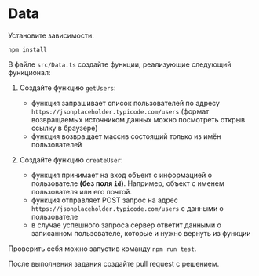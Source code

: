 # Data

Установите зависимости:

```
npm install
```

В файле `src/Data.ts` создайте функции, реализующие следующий функционал:

1. Создайте функцию `getUsers`:

    - функция запрашивает список пользователей по адресу `https://jsonplaceholder.typicode.com/users` (формат возвращаемых источником данных можно посмотреть открыв ссылку в браузере)
    - функция возвращает массив состоящий только из имён пользователей

2. Создайте функцию `createUser`:
    - функция принимает на вход объект с информацией о пользователе **(без поля `id`)**. Например, объект с именем пользователя или его почтой.
    - функция отправляет POST запрос на адрес `https://jsonplaceholder.typicode.com/users` с данными о пользователе
    - в случае успешного запроса сервер ответит данными о записанном пользователе, которые и нужно вернуть из функции

Проверить себя можно запустив команду `npm run test`.

После выполнения задания создайте pull request с решением.
